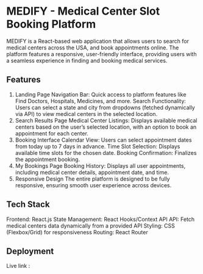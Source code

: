 # MEDIFY - Medical Center Slot Booking Platform

MEDIFY is a React-based web application that allows users to search for medical centers across the USA, and book appointments online. The platform features a responsive, user-friendly interface, providing users with a seamless experience in finding and booking medical services.

## Features
1. Landing Page
Navigation Bar: Quick access to platform features like Find Doctors, Hospitals, Medicines, and more.
Search Functionality: Users can select a state and city from dropdowns (fetched dynamically via API) to view medical centers in the selected location.
2. Search Results Page
Medical Center Listings: Displays available medical centers based on the user’s selected location, with an option to book an appointment for each center.
3. Booking Interface
Calendar View: Users can select appointment dates from today up to 7 days in advance.
Time Slot Selection: Displays available time slots for the chosen date.
Booking Confirmation: Finalizes the appointment booking.
4. My Bookings Page
Booking History: Displays all user appointments, including medical center details, appointment date, and time.
5. Responsive Design
The entire platform is designed to be fully responsive, ensuring smooth user experience across devices.

## Tech Stack
Frontend: React.js
State Management: React Hooks/Context API
API: Fetch medical centers data dynamically from a provided API
Styling: CSS (Flexbox/Grid) for responsiveness
Routing: React Router

## Deployment

Live link : 